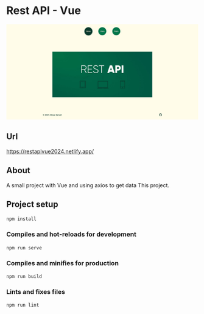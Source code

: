 # Rest API - Vue

![Screen Project](./src/Assets/Images/Screen-Project.jpg)

## Url
https://restapivue2024.netlify.app/

## About
A small project with Vue and using axios to get data This project.

## Project setup
```
npm install
```

### Compiles and hot-reloads for development
```
npm run serve
```

### Compiles and minifies for production
```
npm run build
```

### Lints and fixes files
```
npm run lint